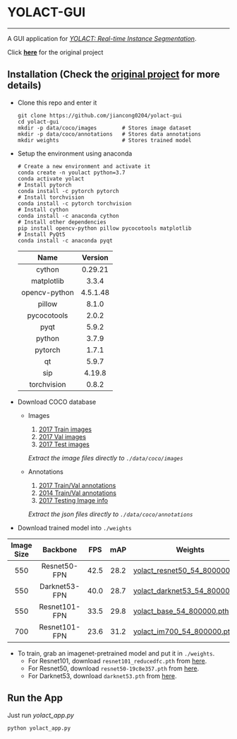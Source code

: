 # YOLACT-GUI

---

A GUI application for *[YOLACT: Real-time Instance Segmentation](https://arxiv.org/abs/1904.02689)*.

Click **[here](https://github.com/dbolya/yolact)** for the original project

## Installation (Check the [original project](https://github.com/dbolya/yolact) for more details)
- Clone this repo and enter it
    ```Shell
    git clone https://github.com/jiancong0204/yolact-gui
    cd yolact-gui
    mkdir -p data/coco/images        # Stores image dataset
    mkdir -p data/coco/annotations   # Stores data annotations
    mkdir weights                    # Stores trained model
    ```
  
- Setup the environment using anaconda
    ```shell
    # Create a new environment and activate it
    conda create -n youlact python=3.7
    conda activate yolact
    # Install pytorch
    conda install -c pytorch pytorch
    # Install torchvision
    conda install -c pytorch torchvision
    # Install cython
    conda install -c anaconda cython
    # Install other dependencies
    pip install opencv-python pillow pycocotools matplotlib
    # Install PyQt5
    conda install -c anaconda pyqt
    ```
    |Name                    |Version    |
    |:----------------------:|:---------:|
    |cython                  |0.29.21    |
    |matplotlib              |3.3.4      |
    |opencv-python           |4.5.1.48   |
    |pillow                  |8.1.0      |
    |pycocotools             |2.0.2      |
    |pyqt                    |5.9.2      |
    |python                  |3.7.9      |
    |pytorch                 |1.7.1      |
    |qt                      |5.9.7      |
    |sip                     |4.19.8     |
    |torchvision             |0.8.2      |      

- Download COCO database
    - Images
        1. [2017 Train images](http://images.cocodataset.org/zips/train2017.zip)
        1. [2017 Val images](http://images.cocodataset.org/zips/val2017.zip)
        1. [2017 Test images](http://images.cocodataset.org/zips/test2017.zip)
    
        *Extract the image files directly to ```./data/coco/images```*
    
    - Annotations
        1. [2017 Train/Val annotations](http://images.cocodataset.org/annotations/annotations_trainval2017.zip)
        2. [2014 Train/Val annotations](http://images.cocodataset.org/annotations/annotations_trainval2014.zip)
        3. [2017 Testing Image info](http://images.cocodataset.org/annotations/image_info_test2017.zip)
        
        *Extract the json files directly to ```./data/coco/annotations```*

- Download trained model into ```./weights```

| Image Size | Backbone      | FPS  | mAP  | Weights                                                                                                              |  |
|:----------:|:-------------:|:----:|:----:|----------------------------------------------------------------------------------------------------------------------|--------|
| 550        | Resnet50-FPN  | 42.5 | 28.2 | [yolact_resnet50_54_800000.pth](https://drive.google.com/file/d/1yp7ZbbDwvMiFJEq4ptVKTYTI2VeRDXl0/view?usp=sharing)  | [Mirror](https://ucdavis365-my.sharepoint.com/:u:/g/personal/yongjaelee_ucdavis_edu/EUVpxoSXaqNIlssoLKOEoCcB1m0RpzGq_Khp5n1VX3zcUw) |
| 550        | Darknet53-FPN | 40.0 | 28.7 | [yolact_darknet53_54_800000.pth](https://drive.google.com/file/d/1dukLrTzZQEuhzitGkHaGjphlmRJOjVnP/view?usp=sharing) | [Mirror](https://ucdavis365-my.sharepoint.com/:u:/g/personal/yongjaelee_ucdavis_edu/ERrao26c8llJn25dIyZPhwMBxUp2GdZTKIMUQA3t0djHLw)
| 550        | Resnet101-FPN | 33.5 | 29.8 | [yolact_base_54_800000.pth](https://drive.google.com/file/d/1UYy3dMapbH1BnmtZU4WH1zbYgOzzHHf_/view?usp=sharing)      | [Mirror](https://ucdavis365-my.sharepoint.com/:u:/g/personal/yongjaelee_ucdavis_edu/EYRWxBEoKU9DiblrWx2M89MBGFkVVB_drlRd_v5sdT3Hgg)
| 700        | Resnet101-FPN | 23.6 | 31.2 | [yolact_im700_54_800000.pth](https://drive.google.com/file/d/1lE4Lz5p25teiXV-6HdTiOJSnS7u7GBzg/view?usp=sharing)     | [Mirror](https://ucdavis365-my.sharepoint.com/:u:/g/personal/yongjaelee_ucdavis_edu/Eagg5RSc5hFEhp7sPtvLNyoBjhlf2feog7t8OQzHKKphjw)

- To train, grab an imagenet-pretrained model and put it in `./weights`.
    - For Resnet101, download `resnet101_reducedfc.pth` from [here](https://drive.google.com/file/d/1tvqFPd4bJtakOlmn-uIA492g2qurRChj/view?usp=sharing).
    - For Resnet50, download `resnet50-19c8e357.pth` from [here](https://drive.google.com/file/d/1Jy3yCdbatgXa5YYIdTCRrSV0S9V5g1rn/view?usp=sharing).
    - For Darknet53, download `darknet53.pth` from [here](https://drive.google.com/file/d/17Y431j4sagFpSReuPNoFcj9h7azDTZFf/view?usp=sharing).


## Run the App
Just run *yolact_app.py*
```shell
python yolact_app.py
```
